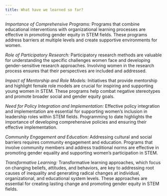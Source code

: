 ```yaml
---
title: What have we learned so far?
---
```


*Importance of Comprehensive Programs:*
Programs that combine educational interventions with organizational learning processes are effective in promoting gender equity in STEM fields. These programs address barriers at multiple levels and create supportive environments for women.

*Role of Participatory Research:*
Participatory research methods are valuable for understanding the specific challenges women face and developing gender-sensitive research approaches. Involving women in the research process ensures that their perspectives are included and addressed.

*Impact of Mentorship and Role Models:*
Initiatives that provide mentorship and highlight female role models are crucial for inspiring and supporting young women in STEM. These programs help combat negative stereotypes and promote broader social and gender equity goals.

*Need for Policy Integration and Implementation:*
Effective policy integration and implementation are essential for supporting women’s inclusion in leadership roles within STEM fields. Programming to date highlights the importance of developing comprehensive policies and ensuring their effective implementation.

*Community Engagement and Education:*
Addressing cultural and social barriers requires community engagement and education. Programs that involve community members and address traditional norms are effective in promoting gender equality and supporting women’s participation in STEM.

*Transformative Learning:*
Transformative learning approaches, which focus on changing beliefs, attitudes, and behaviors, are key to addressing root causes of inequality and generating radical changes at individual, organizational, and educational system levels. These approaches are essential for creating lasting change and promoting gender equity in STEM fields.
